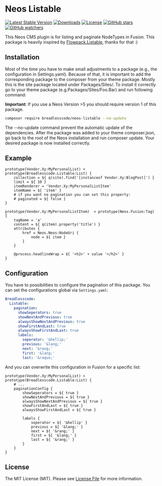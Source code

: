 # Neos Listable
[![Latest Stable Version](https://poser.pugx.org/breadlesscode/neos-listable/v/stable)](https://packagist.org/packages/breadlesscode/neos-listable)
[![Downloads](https://img.shields.io/packagist/dt/breadlesscode/neos-listable.svg)](https://packagist.org/packages/breadlesscode/neos-listable)
[![License](https://img.shields.io/github/license/breadlesscode/neos-listable.svg)](LICENSE)
[![GitHub stars](https://img.shields.io/github/stars/breadlesscode/neos-listable.svg?style=social&label=Stars)](https://github.com/breadlesscode/neos-listable/stargazers)
[![GitHub watchers](https://img.shields.io/github/watchers/breadlesscode/neos-listable.svg?style=social&label=Watch)](https://github.com/breadlesscode/neos-listable/subscription)

This Neos CMS plugin is for listing and paginate NodeTypes in Fusion.
This package is heavily inspired by [Flowpack.Listable](https://github.com/Flowpack/Flowpack.Listable), thanks for that :)

## Installation
Most of the time you have to make small adjustments to a package (e.g., the configuration in Settings.yaml). Because of that, it is important to add the corresponding package to the composer from your theme package. Mostly this is the site package located under Packages/Sites/. To install it correctly go to your theme package (e.g.Packages/Sites/Foo.Bar) and run following command:

**Important**: If you use a Neos Version >5 you should require version 1 of this package. 

```bash
composer require breadlesscode/neos-listable --no-update
```

The --no-update command prevent the automatic update of the dependencies. After the package was added to your theme composer.json, go back to the root of the Neos installation and run composer update. Your desired package is now installed correctly.

## Example
```
prototype(Vendor.Xy:MyPersonalList) < prototype(Breadlesscode.Listable:List) {
    collection = ${ q(site).find('[instanceof Vendor.Xy:BlogPost]') }
    limit = ${ 10 }
    itemRenderer = 'Vendor.Xy:MyPersonalListItem'
    itemName = ${ 'item' }
    # if you want no pagination you can set this property:
    # paginated = ${ false }
}

prototype(Vendor.Xy:MyPersonalListItem)  < prototype(Neos.Fusion:Tag) {
    tagName = 'a'
    content = ${ q(item).property('title') }
    attributes {
        href = Neos.Neos:NodeUri {
            node = ${ item }
        }
    }

    @process.headlineWrap = ${ '<h2>' + value '</h2>' }
}

```
## Configuration
You have to possibilities to configure the pagination of this package. You can set the configurations global via `Settings.yaml`:

```yaml
Breadlesscode:
  Listable:
    pagination:
      showSeperators: true
      showNextAndPrevious: true
      alwaysShowNextAndPrevious: true
      showFirstAndLast: true
      alwaysShowFirstAndLast: true
      labels:
        seperator: '&hellip;'
        previous: '&lang;'
        next: '&rang;'
        first: '&lang;'
        last: '&raquo;'
```

And you can overwrite this configuration in Fusion for a specific list:

```
prototype(Vendor.Xy:MyPersonalList) < prototype(Breadlesscode.Listable:List) {
    # ...
    paginationConfig {
        showSeperators = ${ true }
        showNextAndPrevious = ${ true }
        alwaysShowNextAndPrevious = ${ true }
        showFirstAndLast = ${ true }
        alwaysShowFirstAndLast = ${ true }

        labels {
            seperator = ${ '&hellip' }
            previous = ${ '&lang;' }
            next = ${ '&rang;' }
            first = ${ '&lang;' }
            last = ${ '&rang;' }
        }
    }
}
```


## License

The MIT License (MIT). Please see [License File](LICENSE) for more information.
